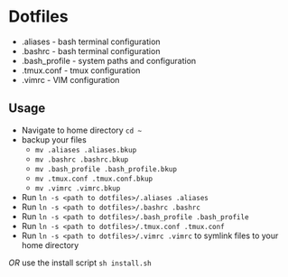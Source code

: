 # Dotfiles

* .aliases - bash terminal configuration
* .bashrc - bash terminal configuration
* .bash_profile - system paths and configuration
* .tmux.conf - tmux configuration
* .vimrc - VIM configuration

## Usage
* Navigate to home directory `cd ~`
* backup your files
  * `mv .aliases .aliases.bkup`
  * `mv .bashrc .bashrc.bkup`
  * `mv .bash_profile .bash_profile.bkup`
  * `mv .tmux.conf .tmux.conf.bkup`
  * `mv .vimrc .vimrc.bkup`
* Run `ln -s <path to dotfiles>/.aliases .aliases`
* Run `ln -s <path to dotfiles>/.bashrc .bashrc`
* Run `ln -s <path to dotfiles>/.bash_profile .bash_profile`
* Run `ln -s <path to dotfiles>/.tmux.conf .tmux.conf`
* Run `ln -s <path to dotfiles>/.vimrc .vimrc` to symlink files to your home directory

*OR* use the install script `sh install.sh`
